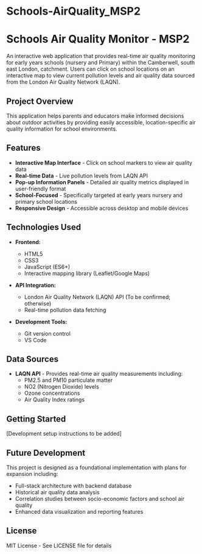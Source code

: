 # Schools-AirQuality_MSP2
# Schools Air Quality Monitor - MSP2

An interactive web application that provides real-time air quality monitoring for early years schools (nursery and Primary) within the Camberwell, south east London, catchment. Users can click on school locations on an interactive map to view current pollution levels and air quality data sourced from the London Air Quality Network (LAQN).

## Project Overview

This application helps parents and educators make informed decisions about outdoor activities by providing easily accessible, location-specific air quality information for school environments.

## Features

- **Interactive Map Interface** - Click on school markers to view air quality data
- **Real-time Data** - Live pollution levels from LAQN API
- **Pop-up Information Panels** - Detailed air quality metrics displayed in user-friendly format
- **School-Focused** - Specifically targeted at early years nursery and primary school locations
- **Responsive Design** - Accessible across desktop and mobile devices

## Technologies Used

- **Frontend:**
  - HTML5
  - CSS3
  - JavaScript (ES6+)
  - Interactive mapping library (Leaflet/Google Maps)

- **API Integration:**
  - London Air Quality Network (LAQN) API (To be confirmed; otherwise)
  - Real-time pollution data fetching

- **Development Tools:**
  - Git version control
  - VS Code

## Data Sources

- **LAQN API** - Provides real-time air quality measurements including:
  - PM2.5 and PM10 particulate matter
  - NO2 (Nitrogen Dioxide) levels
  - Ozone concentrations
  - Air Quality Index ratings

## Getting Started

[Development setup instructions to be added]

## Future Development

This project is designed as a foundational implementation with plans for expansion including:
- Full-stack architecture with backend database
- Historical air quality data analysis
- Correlation studies between socio-economic factors and school air quality
- Enhanced data visualization and reporting features


## License

MIT License - See LICENSE file for details
